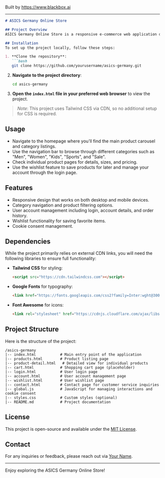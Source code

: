 
Built by https://www.blackbox.ai

---

```markdown
# ASICS Germany Online Store

## Project Overview
ASICS Germany Online Store is a responsive e-commerce web application designed to showcase and sell ASICS running shoes and apparel. Built with modern web technologies, this project leverages Tailwind CSS for styling and Font Awesome for icons. The website is structured around a sleek and user-friendly interface, providing users with easy navigation and an engaging shopping experience.

## Installation
To set up the project locally, follow these steps:

1. **Clone the repository**:
   ```bash
   git clone https://github.com/yourusername/asics-germany.git
   ```
2. **Navigate to the project directory**:
   ```bash
   cd asics-germany
   ```
3. **Open the `index.html` file in your preferred web browser** to view the project.

> _Note_: This project uses Tailwind CSS via CDN, so no additional setup for CSS is required.

## Usage
- Navigate to the homepage where you'll find the main product carousel and category listings.
- Use the navigation bar to browse through different categories such as "Men", "Women", "Kids", "Sports", and "Sale".
- Check individual product pages for details, sizes, and pricing.
- Use the wishlist feature to save products for later and manage your account through the login page.

## Features
- Responsive design that works on both desktop and mobile devices.
- Category navigation and product filtering options.
- User account management including login, account details, and order history.
- Wishlist functionality for saving favorite items.
- Cookie consent management.

## Dependencies
While the project primarily relies on external CDN links, you will need the following libraries to ensure full functionality:

- **Tailwind CSS** for styling:
  ```html
  <script src="https://cdn.tailwindcss.com"></script>
  ```
- **Google Fonts** for typography:
  ```html
  <link href="https://fonts.googleapis.com/css2?family=Inter:wght@300;400;500;600;700&display=swap" rel="stylesheet">
  ```
- **Font Awesome** for icons:
  ```html
  <link rel="stylesheet" href="https://cdnjs.cloudflare.com/ajax/libs/font-awesome/6.0.0-beta3/css/all.min.css">
  ```

## Project Structure
Here is the structure of the project:

```
/asics-germany
|-- index.html           # Main entry point of the application
|-- products.html        # Product listing page
|-- product-detail.html   # Detailed view for individual products
|-- cart.html            # Shopping cart page (placeholder)
|-- login.html           # User login page
|-- account.html         # User account management page
|-- wishlist.html        # User wishlist page
|-- contact.html         # Contact page for customer service inquiries
|-- global.js            # JavaScript for managing interactions and cookie consent
|-- styles.css           # Custom styles (optional)
|-- README.md            # Project documentation
```

## License
This project is open-source and available under the [MIT License](LICENSE).

## Contact
For any inquiries or feedback, please reach out via [Your Name](mailto:your-email@example.com).

---
Enjoy exploring the ASICS Germany Online Store!
```